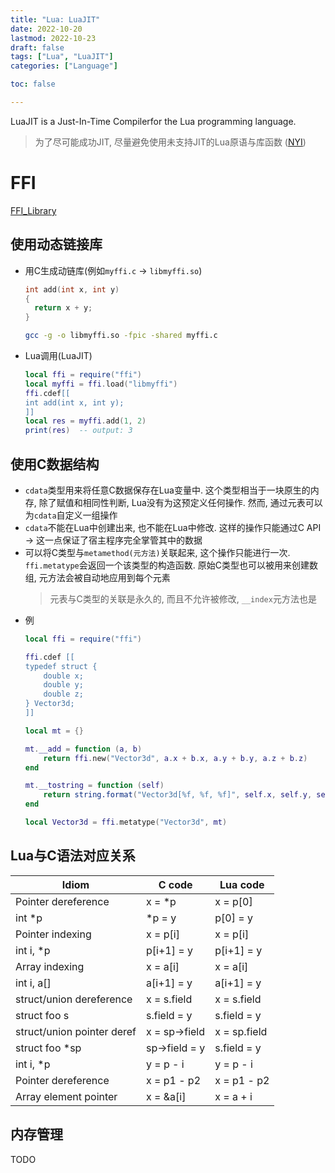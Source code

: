 ```yaml
---
title: "Lua: LuaJIT"
date: 2022-10-20
lastmod: 2022-10-23
draft: false
tags: ["Lua", "LuaJIT"]
categories: ["Language"]

toc: false

---
```



LuaJIT is a Just-In-Time Compilerfor the Lua programming language.

> 为了尽可能成功JIT, 尽量避免使用未支持JIT的Lua原语与库函数
> ([NYI](http://wiki.luajit.org/NYI))


# FFI
[FFI_Library](https://luajit.org/ext_ffi.html)

## 使用动态链接库
* 用C生成动链库(例如`myffi.c` -> `libmyffi.so`)
  ```c
  int add(int x, int y)
  {
    return x + y;
  }
  ```
  ```sh
  gcc -g -o libmyffi.so -fpic -shared myffi.c
  ```
* Lua调用(LuaJIT)
  ```lua
  local ffi = require("ffi")
  local myffi = ffi.load("libmyffi")
  ffi.cdef[[
  int add(int x, int y);
  ]]
  local res = myffi.add(1, 2)
  print(res)  -- output: 3
  ```

## 使用C数据结构
* `cdata`类型用来将任意C数据保存在Lua变量中.
  这个类型相当于一块原生的内存, 除了赋值和相同性判断,
  Lua没有为这预定义任何操作.
  然而, 通过元表可以为`cdata`自定义一组操作
* `cdata`不能在Lua中创建出来, 也不能在Lua中修改.
  这样的操作只能通过C API -> 这一点保证了宿主程序完全掌管其中的数据
* 可以将C类型与`metamethod(元方法)`关联起来, 这个操作只能进行一次.
  `ffi.metatype`会返回一个该类型的构造函数.
  原始C类型也可以被用来创建数组, 元方法会被自动地应用到每个元素
  > 元表与C类型的关联是永久的, 而且不允许被修改, `__index`元方法也是
* 例
  ```lua
  local ffi = require("ffi")

  ffi.cdef [[
  typedef struct {
      double x;
      double y;
      double z;
  } Vector3d;
  ]]

  local mt = {}

  mt.__add = function (a, b)
      return ffi.new("Vector3d", a.x + b.x, a.y + b.y, a.z + b.z)
  end

  mt.__tostring = function (self)
      return string.format("Vector3d[%f, %f, %f]", self.x, self.y, self.z)
  end

  local Vector3d = ffi.metatype("Vector3d", mt)
  ```

## Lua与C语法对应关系
| Idiom                      | C code        | Lua code     |
|----------------------------|---------------|--------------|
| Pointer dereference        | x = \*p       | x = p[0]     |
| int \*p                    | \*p = y       | p[0] = y     |
| Pointer indexing           | x = p[i]      | x = p[i]     |
| int i, \*p                 | p[i+1] = y    | p[i+1] = y   |
| Array indexing             | x = a[i]      | x = a[i]     |
| int i, a[]                 | a[i+1] = y    | a[i+1] = y   |
| struct/union dereference   | x = s.field   | x = s.field  |
| struct foo s               | s.field = y   | s.field = y  |
| struct/union pointer deref | x = sp->field | x = sp.field |
| struct foo \*sp            | sp->field = y | s.field = y  |
| int i, \*p                 | y = p - i     | y = p - i    |
| Pointer dereference        | x = p1 - p2   | x = p1 - p2  |
| Array element pointer      | x = &a[i]     | x = a + i    |

## 内存管理
TODO
